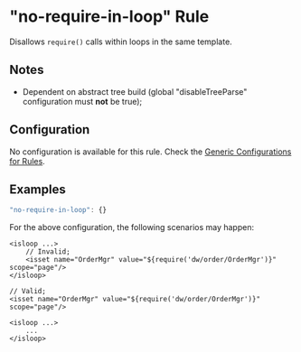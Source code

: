 # "no-require-in-loop" Rule

Disallows `require()` calls within loops in the same template.

## Notes

- Dependent on abstract tree build (global "disableTreeParse" configuration must **not** be true);

## Configuration

No configuration is available for this rule. Check the [Generic Configurations for Rules][generic-config].

## Examples

```js
"no-require-in-loop": {}
```

For the above configuration, the following scenarios may happen:

```
<isloop ...>
    // Invalid;
    <isset name="OrderMgr" value="${require('dw/order/OrderMgr')}" scope="page"/> 
</isloop>
```

```
// Valid;
<isset name="OrderMgr" value="${require('dw/order/OrderMgr')}" scope="page"/>

<isloop ...>
    ...
</isloop>
```

[generic-config]: <../generic-rule-config.md>
